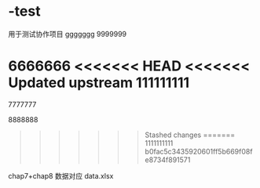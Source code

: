 # -test
用于测试协作项目
ggggggg
9999999

6666666
<<<<<<< HEAD
<<<<<<< Updated upstream
111111111
=======

7777777

8888888
>>>>>>> Stashed changes
=======
1111111111
>>>>>>> b0fac5c3435920601ff5b669f08fe8734f891571

chap7+chap8 数据对应 data.xlsx 
